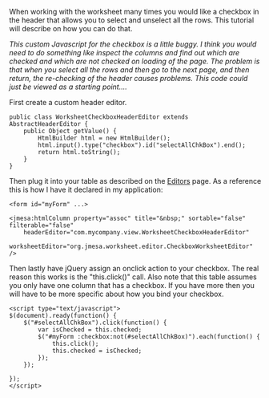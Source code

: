 When working with the worksheet many times you would like a checkbox in the header that allows you to select and unselect all the rows. This tutorial will describe on how you can do that.

_This custom Javascript for the checkbox is a little buggy. I think you would need to do something like inspect the columns and find out which are checked and which are not checked on loading of the page. The problem is that when you select all the rows and then go to the next page, and then return, the re-checking of the header causes problems. This code could just be viewed as a starting point...._


First create a custom header editor.

```
public class WorksheetCheckboxHeaderEditor extends AbstractHeaderEditor {
    public Object getValue() {
        HtmlBuilder html = new HtmlBuilder();
        html.input().type("checkbox").id("selectAllChkBox").end();
        return html.toString();
    }
}
```

Then plug it into your table as described on the [Editors](Editors.md) page. As a reference this is how I have it declared in my application:

```
<form id="myForm" ...>

<jmesa:htmlColumn property="assoc" title="&nbsp;" sortable="false" filterable="false"
    headerEditor="com.mycompany.view.WorksheetCheckboxHeaderEditor"
    worksheetEditor="org.jmesa.worksheet.editor.CheckboxWorksheetEditor" 
/>
```

Then lastly have jQuery assign an onclick action to your checkbox. The real reason this works is the "this.click()" call. Also note that this table assumes you only have one column that has a checkbox. If you have more then you will have to be more specific about how you bind your checkbox.

```
<script type="text/javascript">
$(document).ready(function() {
    $("#selectAllChkBox").click(function() {
        var isChecked = this.checked;
        $("#myForm :checkbox:not(#selectAllChkBox)").each(function() {
            this.click(); 
            this.checked = isChecked;                     
        });
    }); 
    
});
</script>
```